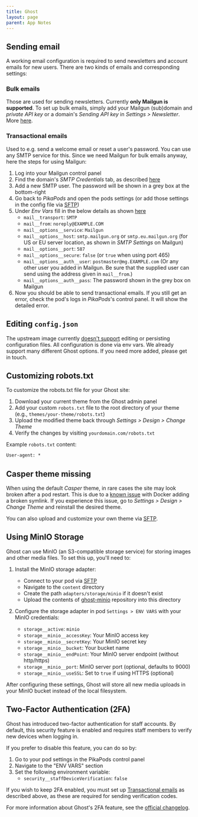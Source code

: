 ```yaml
---
title: Ghost
layout: page
parent: App Notes
---
```


## Sending email

A working email configuration is required to send newsletters and account emails for new users. There are two kinds of emails and corresponding settings:

### Bulk emails

Those are used for sending newsletters. Currently **only Mailgun is supported**. To set up bulk emails, simply add your Mailgun (sub)domain and _private API key_ or a domain's _Sending API key_ in _Settings > Newsletter_. More [here](https://ghost.org/docs/faq/mailgun-newsletters/).

### Transactional emails

Used to e.g. send a welcome email or reset a user's password. You can use any SMTP service for this. Since we need Mailgun for bulk emails anyway, here the steps for using Mailgun:

1. Log into your Mailgun control panel
2. Find the domain's _SMTP Credentials_ tab, as described [here](https://help.mailgun.com/hc/en-us/articles/203380100-Where-Can-I-Find-My-API-Key-and-SMTP-Credentials-#01GAJ2K1WS5GSWGKQ82TSVQSNV)
3. Add a new SMTP user. The password will be shown in a grey box at the bottom-right
4. Go back to _PikaPods_ and open the pods settings (or add those settings in the config file via [SFTP](/faq/#accessing-pod-files-using-sftp))
5. Under _Env Vars_ fill in the below details as shown [here](https://forum.ghost.org/t/failed-to-send-magic-link-email-error-when-trying-to-sign-up/31035/14)
   - `mail__transport`: `SMTP`
   - `mail__from`: `noreply@EXAMPLE.COM`
   - `mail__options__service`: `Mailgun`
   - `mail__options__host`: `smtp.mailgun.org` or `smtp.eu.mailgun.org` (for US or EU server location, as shown in _SMTP Settings_ on Mailgun)
   - `mail__options__port`: `587`
   - `mail__options__secure`: `false` (or `true` when using port 465)
   - `mail__options__auth__user`: `postmaster@mg.EXAMPLE.com` (Or any other user you added in Mailgun. Be sure that the supplied user can send using the address given in `mail__from`.)
   - `mail__options__auth__pass`: The password shown in the grey box on Mailgun
6. Now you should be able to send transactional emails. If you still get an error, check the pod's logs in _PikaPods_'s control panel. It will show the detailed error.

## Editing `config.json`

The upstream image currently [doesn't support](https://github.com/docker-library/ghost/issues/73) editing or persisting configuration files. All configuration is done via env vars. We already support many different Ghost options. If you need more added, please get in touch.

## Customizing robots.txt

To customize the robots.txt file for your Ghost site:

1. Download your current theme from the Ghost admin panel
2. Add your custom `robots.txt` file to the root directory of your theme (e.g., `themes/your-theme/robots.txt`)
3. Upload the modified theme back through _Settings > Design > Change Theme_
4. Verify the changes by visiting `yourdomain.com/robots.txt`

Example `robots.txt` content:

```txt
User-agent: *
```

## Casper theme missing

When using the default _Casper_ theme, in rare cases the site may look broken after a pod restart. This is due to a [known issue](https://github.com/docker-library/ghost/issues/230) with Docker adding a broken symlink. If you experience this issue, go to _Settings > Design > Change Theme_ and reinstall the desired theme.

You can also upload and customize your own theme via [SFTP](/manage/files).

## Using MinIO Storage

Ghost can use MinIO (an S3-compatible storage service) for storing images and other media files. To set this up, you'll need to:

1. Install the MinIO storage adapter:
   - Connect to your pod via [SFTP](/manage/files)
   - Navigate to the `content` directory
   - Create the path `adapters/storage/minio` if it doesn't exist
   - Upload the contents of [ghost-minio](https://github.com/captbrogers/ghost-minio) repository into this directory

2. Configure the storage adapter in pod `Settings > ENV VARS` with your MinIO credentials:
   - `storage__active`: `minio`
   - `storage__minio__accessKey`: Your MinIO access key
   - `storage__minio__secretKey`: Your MinIO secret key
   - `storage__minio__bucket`: Your bucket name
   - `storage__minio__endPoint`: Your MinIO server endpoint (without http/https)
   - `storage__minio__port`: MinIO server port (optional, defaults to 9000)
   - `storage__minio__useSSL`: Set to `true` if using HTTPS (optional)

After configuring these settings, Ghost will store all new media uploads in your MinIO bucket instead of the local filesystem.

## Two-Factor Authentication (2FA)

Ghost has introduced two-factor authentication for staff accounts. By default, this security feature is enabled and requires staff members to verify new devices when logging in.

If you prefer to disable this feature, you can do so by:

1. Go to your pod settings in the PikaPods control panel
2. Navigate to the "ENV VARS" section
3. Set the following environment variable:
   - `security__staffDeviceVerification`: `false`

If you wish to keep 2FA enabled, you must set up [Transactional emails](#transactional-emails) as described above, as these are required for sending verification codes.

For more information about Ghost's 2FA feature, see the [official changelog](https://ghost.org/changelog/2fa/).